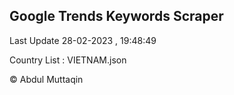

## Google Trends Keywords Scraper 
 
Last Update 28-02-2023 , 19:48:49

Country List :
VIETNAM.json



© Abdul Muttaqin 

